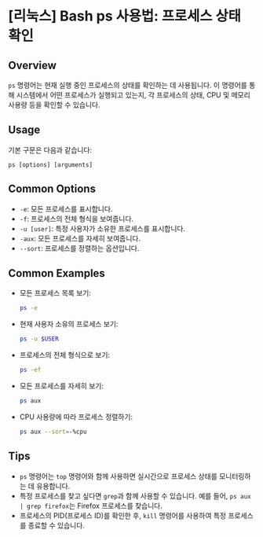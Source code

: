 # [리눅스] Bash ps 사용법: 프로세스 상태 확인

## Overview
`ps` 명령어는 현재 실행 중인 프로세스의 상태를 확인하는 데 사용됩니다. 이 명령어를 통해 시스템에서 어떤 프로세스가 실행되고 있는지, 각 프로세스의 상태, CPU 및 메모리 사용량 등을 확인할 수 있습니다.

## Usage
기본 구문은 다음과 같습니다:
```
ps [options] [arguments]
```

## Common Options
- `-e`: 모든 프로세스를 표시합니다.
- `-f`: 프로세스의 전체 형식을 보여줍니다.
- `-u [user]`: 특정 사용자가 소유한 프로세스를 표시합니다.
- `-aux`: 모든 프로세스를 자세히 보여줍니다.
- `--sort`: 프로세스를 정렬하는 옵션입니다.

## Common Examples
- 모든 프로세스 목록 보기:
  ```bash
  ps -e
  ```

- 현재 사용자 소유의 프로세스 보기:
  ```bash
  ps -u $USER
  ```

- 프로세스의 전체 형식으로 보기:
  ```bash
  ps -ef
  ```

- 모든 프로세스를 자세히 보기:
  ```bash
  ps aux
  ```

- CPU 사용량에 따라 프로세스 정렬하기:
  ```bash
  ps aux --sort=-%cpu
  ```

## Tips
- `ps` 명령어는 `top` 명령어와 함께 사용하면 실시간으로 프로세스 상태를 모니터링하는 데 유용합니다.
- 특정 프로세스를 찾고 싶다면 `grep`과 함께 사용할 수 있습니다. 예를 들어, `ps aux | grep firefox`는 Firefox 프로세스를 찾습니다.
- 프로세스의 PID(프로세스 ID)를 확인한 후, `kill` 명령어를 사용하여 특정 프로세스를 종료할 수 있습니다.